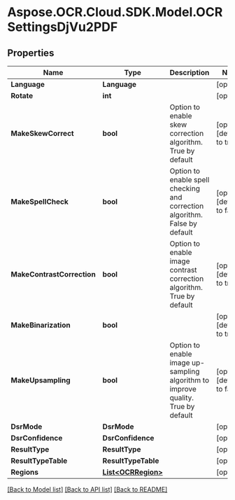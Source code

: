 # Aspose.OCR.Cloud.SDK.Model.OCRSettingsDjVu2PDF

## Properties

Name | Type | Description | Notes
------------ | ------------- | ------------- | -------------
**Language** | **Language** |  | [optional] 
**Rotate** | **int** |  | [optional] 
**MakeSkewCorrect** | **bool** | Option to enable skew correction algorithm. True by default | [optional] [default to true]
**MakeSpellCheck** | **bool** | Option to enable spell checking and correction algorithm. False by default | [optional] [default to false]
**MakeContrastCorrection** | **bool** | Option to enable image contrast correction algorithm. True by default | [optional] [default to true]
**MakeBinarization** | **bool** |  | [optional] [default to true]
**MakeUpsampling** | **bool** | Option to enable image up-sampling algorithm to improve quality. True by default | [optional] [default to false]
**DsrMode** | **DsrMode** |  | [optional] 
**DsrConfidence** | **DsrConfidence** |  | [optional] 
**ResultType** | **ResultType** |  | [optional] 
**ResultTypeTable** | **ResultTypeTable** |  | [optional] 
**Regions** | [**List&lt;OCRRegion&gt;**](OCRRegion.md) |  | [optional] 

[[Back to Model list]](../README.md#documentation-for-models) [[Back to API list]](../README.md#documentation-for-api-endpoints) [[Back to README]](../README.md)

